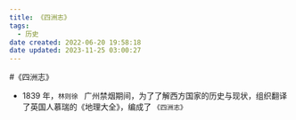 ```yaml
---
title: 《四洲志》
tags:
  - 历史
date created: 2022-06-20 19:58:18
date updated: 2023-11-25 03:00:27
---
```


#《四洲志》

- 1839 年，`林则徐 ` 广州禁烟期间，为了了解西方国家的历史与现状，组织翻译了英国人慕瑞的《地理大全》，编成了 `《四洲志》`

